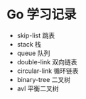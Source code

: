 # Go 学习记录

- skip-list 跳表
- stack 栈
- queue 队列
- double-link 双向链表
- circular-link 循环链表
- binary-tree 二叉树
- avl 平衡二叉树